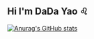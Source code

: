 ## Hi I'm DaDa Yao ♌

[![Anurag's GitHub stats](https://github-readme-stats.vercel.app/api?username=yaodada123)](https://github.com/yaodada123/github-readme-stats)

<!--
**yaodada123/yaodada123** is a ✨ _special_ ✨ repository because its `README.md` (this file) appears on your GitHub profile.

Here are some ideas to get you started:

- 🔭 I’m currently working on ...
- 🌱 I’m currently learning ...
- 👯 I’m looking to collaborate on ...
- 🤔 I’m looking for help with ...
- 💬 Ask me about ...
- 📫 How to reach me: ...
- 😄 Pronouns: ...
- ⚡ Fun fact: ...
-->
